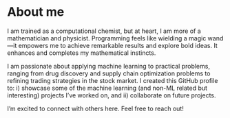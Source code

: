 # About me


I am trained as a computational chemist, but at heart, I am more of a mathematician and physicist. Programming feels like wielding a magic wand—it empowers me to achieve remarkable results and explore bold ideas. It enhances and completes my mathematical instincts.

I am passionate about applying machine learning to practical problems, ranging from drug discovery and supply chain optimization problems to refining trading strategies in the stock market. I created this GitHub profile to: i) showcase some of the machine learning (and non-ML related but interesting) projects I’ve worked on, and ii) collaborate on future projects.

I’m excited to connect with others here. Feel free to reach out!

<!--
**jgymf/jgymf** is a ✨ _special_ ✨ repository because its `README.md` (this file) appears on your GitHub profile.

Here are some ideas to get you started:

- 🔭 I’m currently working on ...
- 🌱 I’m currently learning ...
- 👯 I’m looking to collaborate on ...
- 🤔 I’m looking for help with ...
- 💬 Ask me about ...
- 📫 How to reach me: ...
- 😄 Pronouns: ...
- ⚡ Fun fact: ...
-->
